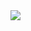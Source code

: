 


<img src='https://media.giphy.com/media/v1.Y2lkPTc5MGI3NjExYmJhMzRmZGY3NzExYjljNjdhNzdhMmE2NWYxYjBkZTNiOTZmMWQxZCZlcD12MV9pbnRlcm5hbF9naWZzX2dpZklkJmN0PWc/BhkYmiiJ2Yt3BzNN0t/giphy.gif' />
